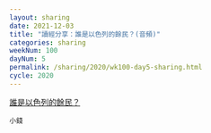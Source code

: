 ```yaml
---
layout: sharing
date: 2021-12-03
title: "讀經分享：誰是以色列的餘民？(音頻)"
categories: sharing
weekNum: 100
dayNum: 5
permalink: /sharing/2020/wk100-day5-sharing.html
cycle: 2020
---
```


[誰是以色列的餘民？](/media/sharing/2020/wk100/2021-12-03-bin.m4a)

`小錢`
